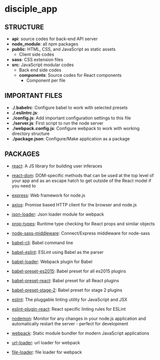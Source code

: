 # disciple_app

STRUCTURE
---

* **api**: source codes for back-end API server
* **node_module**: all npm packages 
* **public**: HTML, CSS, and JavaScript as static assets
  * Client side codes
* **sass**: CSS extension files 
* **src**: JavaScript modular codes
  * Back end side codes
  * **components**: Source codes for React components
    * Component per file

IMPORTANT FILES
---

* **./.babelrc**: Configure babel to work with selected presets
* **./.eslintrc.js**:
* **./config.js**: Add important configuration settings to this file
* **./server.js**: First script to run the node server
* **./webpack.config.js**: Configure webpack to work with working directory structure
* **./package.json**: Configure/Make application as a package

PACKAGES
---

* [react]("https://reactjs.org/"): A JS library for building user inferaces
* [react-dom]("https://reactjs.org/docs/react-dom.html"): DOM-specific methods that can be used at the top level of your app and as an escape hatch to get outside of the React model if you need to
* [express]("https://expressjs.com/"): Web framework for node.js
* [axios]("https://github.com/axios/axios"): Promise based HTTP client for the browser and node.js
* [json-loader]("https://github.com/webpack-contrib/json-loader"): Json loader module for webpack
* [prop-types]("https://www.npmjs.com/package/prop-types"): Runtime type checking for React props and similar objects
* [node-sass-middleware]("https://www.npmjs.com/package/node-sass-middleware"): Connect/Express middleware for node-sass

* [babel-cli]("https://www.npmjs.com/package/babel-cli"): Babel command line
* [babel-eslint]("https://github.com/babel/babel-eslint"): ESLint using Babel as the parser
* [babel-loader]("https://github.com/babel/babel-loader"): Webpack plugin for Babel
* [babel-preset-es2015]("https://www.npmjs.com/package/babel-preset-es2015"): Babel preset for all es2015 plugins
* [babel-preset-react]("https://www.npmjs.com/package/babel-preset-react"): Babel preset for all React plugins
* [babel-preset-stage-2]("https://www.npmjs.com/package/babel-preset-stage-2"): Babel preset for stage 2 plugins
* [eslint]("https://eslint.org/"): The pluggable linting utility for JavaScript and JSX
* [eslint-plugin-react]("https://www.npmjs.com/package/eslint-plugin-react"): React specific linting rules for ESLint
* [nodemon]("https://github.com/remy/nodemon"): Monitor for any changes in your node.js application and automatically restart the server - perfect for development
* [webpack]("https://webpack.js.org/"): Static module bundler for modern JavaScript applications
* [url-loader]("https://github.com/webpack-contrib/url-loader"): url loader for webpack
* [file-loader]("https://github.com/webpack-contrib/file-loader"): file loader for webpack